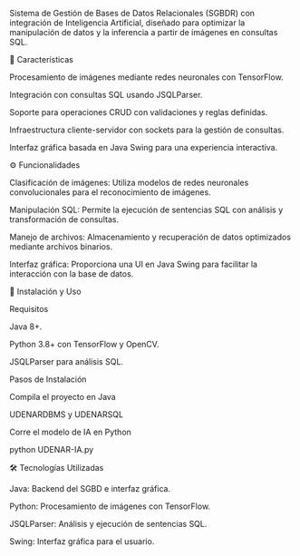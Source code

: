 Sistema de Gestión de Bases de Datos Relacionales (SGBDR) con integración de Inteligencia Artificial, diseñado para optimizar la manipulación de datos y la inferencia a partir de imágenes en consultas SQL.

📌 Características

Procesamiento de imágenes mediante redes neuronales con TensorFlow.

Integración con consultas SQL usando JSQLParser.

Soporte para operaciones CRUD con validaciones y reglas definidas.

Infraestructura cliente-servidor con sockets para la gestión de consultas.

Interfaz gráfica basada en Java Swing para una experiencia interactiva.

⚙️ Funcionalidades

Clasificación de imágenes: Utiliza modelos de redes neuronales convolucionales para el reconocimiento de imágenes.

Manipulación SQL: Permite la ejecución de sentencias SQL con análisis y transformación de consultas.

Manejo de archivos: Almacenamiento y recuperación de datos optimizados mediante archivos binarios.

Interfaz gráfica: Proporciona una UI en Java Swing para facilitar la interacción con la base de datos.

🚀 Instalación y Uso

Requisitos

Java 8+.

Python 3.8+ con TensorFlow y OpenCV.

JSQLParser para análisis SQL.

Pasos de Instalación

Compila el proyecto en Java

UDENARDBMS y UDENARSQL

Corre el modelo de IA en Python

python UDENAR-IA.py

🛠 Tecnologías Utilizadas

Java: Backend del SGBD e interfaz gráfica.

Python: Procesamiento de imágenes con TensorFlow.

JSQLParser: Análisis y ejecución de sentencias SQL.

Swing: Interfaz gráfica para el usuario.
